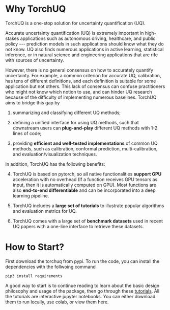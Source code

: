 # Why TorchUQ 

TorchUQ is a one-stop solution for uncertainty quantification (UQ).

Accurate uncertainty quantification (UQ) is extremely important in high-stakes applications such as autonomous driving, healthcare, and public policy --- prediction models in such applications should know what they do not know. UQ also finds numerous applications in active learning, statistical inference, or in natural science and engineering applications that are rife with sources of uncertainty. 

However, there is no general consensus on how to accurately quantify uncertainty. For example, a common criterion for accurate UQ, calibration, has tens of different definitions, and each definition is suitable for some application but not others. This lack of consensus can confuse practitioners who might not know which notion to use, and can hinder UQ research because of the difficulty of implementing numerous baselines. TorchUQ aims to bridge this gap by 

1. summarizing and classifying different UQ methods;

2. defining a unified interface for using UQ methods, such that downstream users can **plug-and-play** different UQ methods with 1-2 lines of code;

3. providing **efficient and well-tested implementations** of common UQ methods, such as calibration, conformal prediction, multi-calibration, and evaluation/visualization techniques. 

In addition, TorchUQ has the following benefits:

4. TorchUQ is based on pytorch, so all native functionalities **support GPU** acceleration with no overhead (If a function receives GPU tensors as input, then it is automatically computed on GPU). Most functions are also **end-to-end differentiable** and can be incorporated into a deep learning pipeline.

5. TorchUQ includes a **large set of tutorials** to illustrate popular algorithms and evaluation metrics for UQ.

6. TorchUQ comes with a large set of **benchmark datasets** used in recent UQ papers with a one-line interface to retrieve these datasets.

# How to Start? 

First download the torchuq from pypi. To run the code, you can install the dependencies with the follwoing command

```
pip3 install requirements
```

A good way to start is to continue reading to learn about the basic design philosophy and usage of the package, then go through these [tutorials](https://github.com/TorchUQ/torchuq/tree/main/examples/tutorial). All the tutorials are interactive jupyter notebooks. You can either download them to run locally, use colab, or view them here. 


